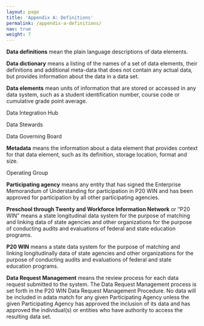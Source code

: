 ```yaml
---
layout: page
title: 'Appendix A: Definitions'
permalink: /appendix-a-definitions/
nav: true
weight: 7
---
```


**Data definitions** mean the plain language descriptions of data elements.

**Data dictionary** means a listing of the names of a set of data elements, their definitions and additional meta-data that does not contain any actual data, but provides information about the data in a data set.

**Data elements** mean units of information that are stored or accessed in any data system, such as a student identification number, course code or cumulative grade point average. 

Data Integration Hub

Data Stewards

Data Governing Board

**Metadata** means the information about a data element that provides context for that data element, such as its definition, storage location, format and size.

Operating Group

**Participating agency** means  any entity that has signed the Enterprise Memorandum of Understanding for participation in P20 WIN and has been approved for participation by all other participating agencies.

**Preschool through Twenty and Workforce Information Network** or “P20 WIN” means a state longitudinal data system for the purpose of matching and linking data of state agencies and other organizations for the purpose of conducting audits and evaluations of federal and state education programs. 

**P20 WIN** means a state data system for the purpose of matching and linking longitudinally data of state agencies and other organizations for the purpose of conducting audits and evaluations of federal and state education programs.

**Data Request Management** means the review process for each data request submitted to the system. The Data Request Management process is set forth in the P20 WIN Data Request Management Procedure. No data will be included in adata match for any given Participating Agency unless the given Participating Agency has approved the inclusion of its data and has approved the individual(s) or entities who have authority to access the resulting data set. 
